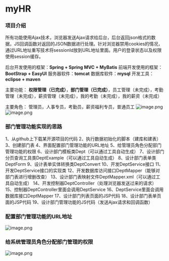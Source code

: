 # myHR
### 项目介绍
所有功能使用Ajax技术，浏览器发送Ajax请求给后台，后台返回json格式的数据，JS回调函数对返回的JSON数据进行处理。针对浏览器禁用cookies的情况，通过URL地址重写技术将sessionId放到URL地址里面。用户的登录状态以及权限使用session缓存。

后台开发使用的框架：**Spring + Spring MVC + MyBatis**
前端开发使用的框架：**BootStrap + EasyUI**
服务器软件：**tomcat**
数据库软件：**mysql**
开发工具：**eclipse + maven**

主要功能：
**权限管理（已完成）**，**部门管理（已完成）**，员工管理（未完成），考勤管理（未完成），薪资管理（未完成），我的考勤（未完成），我的薪资（未完成）

主要角色：
管理员，人事专员，考勤员，薪资福利专员，普通员工
![image.png](https://upload-images.jianshu.io/upload_images/10027900-54f70edacf150ec2.png?imageMogr2/auto-orient/strip%7CimageView2/2/w/1240)
![image.png](https://upload-images.jianshu.io/upload_images/10027900-f1f2443a8896a6a1.png?imageMogr2/auto-orient/strip%7CimageView2/2/w/1240)
### 部门管理功能实现的思路
1、从github上下载某开源项目的代码
2、执行数据初始化的脚本（建库和建表）
3、创建部门表
4、界面配置部门管理功能的URL地址
5、给管理员角色分配部门管理功能的权限
6、设计部门模板类Dept（可以通过工具自动生成）
7、设计部门分页查询工具类DeptExample（可以通过工具自动生成）
8、设计部门表单类DeptForm
9、设计表单实体转换类DeptConvert
10、开发DeptService接口
11、开发DeptService接口的实现类
12、开发数据库访问接口DeptMapper（能够对部门表进行增删改查）
13、设计部门表映射文件DeptMapper.xml（可以通过工具自动生成）
14、开发控制器DeptController（处理浏览器发送过来的请求）
15、控制器DeptController里面会调用DeptService
16、DeptService里面会调用数据库接口DeptMapper
17、设计部门列表页面的JSP代码
18、设计部门表单页面的JSP代码
19、设计部门管理功能的JS代码（发送Ajax请求和回调函数）
### 配置部门管理功能的URL地址
![image.png](https://upload-images.jianshu.io/upload_images/10027900-e23e7539329eae34.png?imageMogr2/auto-orient/strip%7CimageView2/2/w/1240)
### 给系统管理员角色分配部门管理的权限
![image.png](https://upload-images.jianshu.io/upload_images/10027900-75b5fcc8977cd6f5.png?imageMogr2/auto-orient/strip%7CimageView2/2/w/1240)
